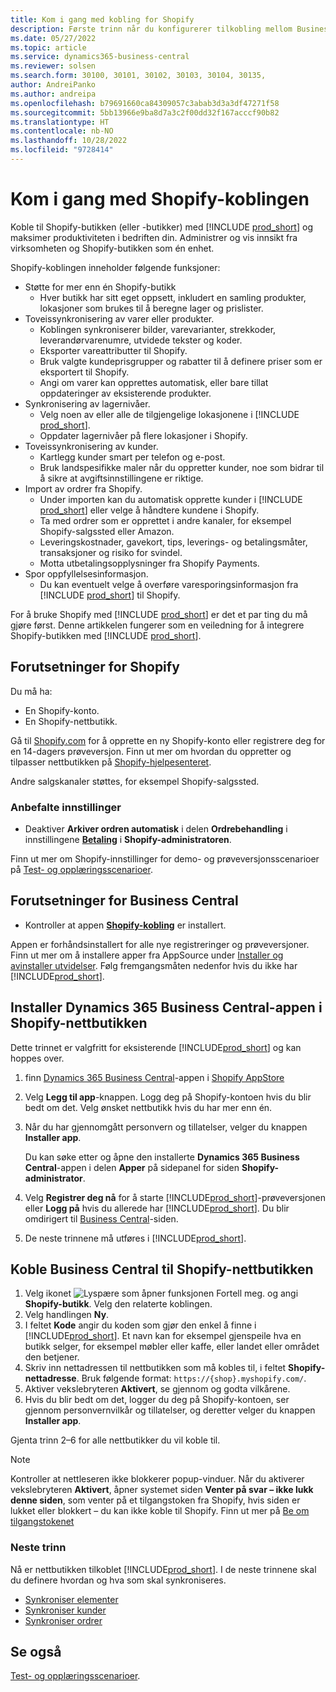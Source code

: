 ```yaml
---
title: Kom i gang med kobling for Shopify
description: Første trinn når du konfigurerer tilkobling mellom Business Central og Shopify
ms.date: 05/27/2022
ms.topic: article
ms.service: dynamics365-business-central
ms.reviewer: solsen
ms.search.form: 30100, 30101, 30102, 30103, 30104, 30135,
author: AndreiPanko
ms.author: andreipa
ms.openlocfilehash: b79691660ca84309057c3abab3d3a3df47271f58
ms.sourcegitcommit: 5bb13966e9ba8d7a3c2f00dd32f167acccf90b82
ms.translationtype: HT
ms.contentlocale: nb-NO
ms.lasthandoff: 10/28/2022
ms.locfileid: "9728414"
---
```

# <a name="get-started-with-the-shopify-connector"></a>Kom i gang med Shopify-koblingen

Koble til Shopify-butikken (eller -butikker) med [!INCLUDE [prod_short](../includes/prod_short.md)] og maksimer produktiviteten i bedriften din. Administrer og vis innsikt fra virksomheten og Shopify-butikken som én enhet.

Shopify-koblingen inneholder følgende funksjoner:

- Støtte for mer enn én Shopify-butikk
  - Hver butikk har sitt eget oppsett, inkludert en samling produkter, lokasjoner som brukes til å beregne lager og prislister.  
- Toveissynkronisering av varer eller produkter.
  - Koblingen synkroniserer bilder, varevarianter, strekkoder, leverandørvarenumre, utvidede tekster og koder.  
  - Eksporter vareattributter til Shopify.  
  - Bruk valgte kundeprisgrupper og rabatter til å definere priser som er eksportert til Shopify.  
  - Angi om varer kan opprettes automatisk, eller bare tillat oppdateringer av eksisterende produkter.  
- Synkronisering av lagernivåer.
  - Velg noen av eller alle de tilgjengelige lokasjonene i [!INCLUDE [prod_short](../includes/prod_short.md)].  
  - Oppdater lagernivåer på flere lokasjoner i Shopify.  
- Toveissynkronisering av kunder.
  - Kartlegg kunder smart per telefon og e-post.  
  - Bruk landspesifikke maler når du oppretter kunder, noe som bidrar til å sikre at avgiftsinnstillingene er riktige.  
- Import av ordrer fra Shopify.
  - Under importen kan du automatisk opprette kunder i [!INCLUDE [prod_short](../includes/prod_short.md)] eller velge å håndtere kundene i Shopify.  
  - Ta med ordrer som er opprettet i andre kanaler, for eksempel Shopify-salgssted eller Amazon.  
  - Leveringskostnader, gavekort, tips, leverings- og betalingsmåter, transaksjoner og risiko for svindel.  
  - Motta utbetalingsopplysninger fra Shopify Payments.  
- Spor oppfyllelsesinformasjon.
  - Du kan eventuelt velge å overføre varesporingsinformasjon fra [!INCLUDE [prod_short](../includes/prod_short.md)] til Shopify.  

For å bruke Shopify med [!INCLUDE [prod_short](../includes/prod_short.md)] er det et par ting du må gjøre først. Denne artikkelen fungerer som en veiledning for å integrere Shopify-butikken med [!INCLUDE [prod_short](../includes/prod_short.md)].

## <a name="prerequisites-for-shopify"></a>Forutsetninger for Shopify

Du må ha:

- En Shopify-konto.
- En Shopify-nettbutikk.

Gå til [Shopify.com](https://www.shopify.com/) for å opprette en ny Shopify-konto eller registrere deg for en 14-dagers prøveversjon. Finn ut mer om hvordan du oppretter og tilpasser nettbutikken på [Shopify-hjelpesenteret](https://help.shopify.com/).
  
Andre salgskanaler støttes, for eksempel Shopify-salgssted.

### <a name="recommended-settings"></a>Anbefalte innstillinger

- Deaktiver **Arkiver ordren automatisk** i delen **Ordrebehandling** i innstillingene [**Betaling**](https://www.shopify.com/admin/settings/checkout) i **Shopify-administratoren**.

Finn ut mer om Shopify-innstillinger for demo- og prøveversjonsscenarioer på [Test- og opplæringsscenarioer](/dynamics365/business-central/dev-itpro/administration/admin-shopify-connector#preparation).

## <a name="prerequisites-for-business-central"></a>Forutsetninger for Business Central

- Kontroller at appen **[Shopify-kobling](https://go.microsoft.com/fwlink/?linkid=2196238)** er installert.

Appen er forhåndsinstallert for alle nye registreringer og prøveversjoner. Finn ut mer om å installere apper fra AppSource under [Installer og avinstaller utvidelser](../ui-extensions-install-uninstall.md#install). Følg fremgangsmåten nedenfor hvis du ikke har [!INCLUDE[prod_short](../includes/prod_short.md)].

## <a name="install-the-dynamics-365-business-central-app-to-your-shopify-online-store"></a>Installer Dynamics 365 Business Central-appen i Shopify-nettbutikken

Dette trinnet er valgfritt for eksisterende [!INCLUDE[prod_short](../includes/prod_short.md)] og kan hoppes over.

1. finn [Dynamics 365 Business Central](https://apps.shopify.com/dynamics-365-business-central)-appen i [Shopify AppStore](https://apps.shopify.com/)
2. Velg **Legg til app**-knappen. Logg deg på Shopify-kontoen hvis du blir bedt om det. Velg ønsket nettbutikk hvis du har mer enn én.
3. Når du har gjennomgått personvern og tillatelser, velger du knappen **Installer app**.

   Du kan søke etter og åpne den installerte **Dynamics 365 Business Central**-appen i delen **Apper** på sidepanel for siden **Shopify-administrator**.
4. Velg **Registrer deg nå** for å starte [!INCLUDE[prod_short](../includes/prod_short.md)]-prøveversjonen eller **Logg på** hvis du allerede har [!INCLUDE[prod_short](../includes/prod_short.md)]. Du blir omdirigert til [Business Central](https://businesscentral.dynamics.com)-siden.
5. De neste trinnene må utføres i [!INCLUDE[prod_short](../includes/prod_short.md)].

## <a name="connect-business-central-to-the-shopify-online-store"></a>Koble Business Central til Shopify-nettbutikken

1. Velg ikonet ![Lyspære som åpner funksjonen Fortell meg.](../media/ui-search/search_small.png "Fortell hva du vil gjøre") og angi **Shopify-butikk**. Velg den relaterte koblingen.
2. Velg handlingen **Ny**.  
3. I feltet **Kode** angir du koden som gjør den enkel å finne i [!INCLUDE[prod_short](../includes/prod_short.md)]. Et navn kan for eksempel gjenspeile hva en butikk selger, for eksempel møbler eller kaffe, eller landet eller området den betjener.
4. Skriv inn nettadressen til nettbutikken som må kobles til, i feltet **Shopify-nettadresse**. Bruk følgende format: `https://{shop}.myshopify.com/`.
5. Aktiver vekslebryteren **Aktivert**, se gjennom og godta vilkårene.
6. Hvis du blir bedt om det, logger du deg på Shopify-kontoen, ser gjennom personvernvilkår og tillatelser, og deretter velger du knappen **Installer app**.

Gjenta trinn 2–6 for alle nettbutikker du vil koble til.

> [!NOTE]
> Kontroller at nettleseren ikke blokkerer popup-vinduer. Når du aktiverer vekslebryteren **Aktivert**, åpner systemet siden **Venter på svar – ikke lukk denne siden**, som venter på et tilgangstoken fra Shopify, hvis siden er lukket eller blokkert – du kan ikke koble til Shopify. Finn ut mer på [Be om tilgangstokenet](troubleshoot.md#request-the-access-token)

### <a name="next-steps"></a>Neste trinn

Nå er nettbutikken tilkoblet [!INCLUDE[prod_short](../includes/prod_short.md)]. I de neste trinnene skal du definere hvordan og hva som skal synkroniseres.

- [Synkroniser elementer](synchronize-items.md)
- [Synkroniser kunder](synchronize-customers.md)
- [Synkroniser ordrer](synchronize-orders.md)

## <a name="see-also"></a>Se også

[Test- og opplæringsscenarioer](/dynamics365/business-central/dev-itpro/administration/admin-shopify-connector).
